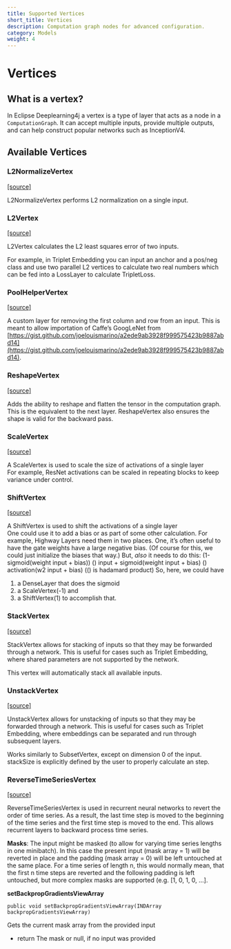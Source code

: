 ```yaml
---
title: Supported Vertices
short_title: Vertices
description: Computation graph nodes for advanced configuration.
category: Models
weight: 4
---
```


# Vertices

## What is a vertex?

In Eclipse Deeplearning4j a vertex is a type of layer that acts as a node in a `ComputationGraph`. It can accept multiple inputs, provide multiple outputs, and can help construct popular networks such as InceptionV4.



## Available Vertices

### L2NormalizeVertex

[\[source\]](https://github.com/eclipse/deeplearning4j/tree/master/deeplearning4j/deeplearning4j-nn/src/main/java/org/deeplearning4j/nn/graph/vertex/impl/L2NormalizeVertex.java)

L2NormalizeVertex performs L2 normalization on a single input.

### L2Vertex

[\[source\]](https://github.com/eclipse/deeplearning4j/tree/master/deeplearning4j/deeplearning4j-nn/src/main/java/org/deeplearning4j/nn/graph/vertex/impl/L2Vertex.java)

L2Vertex calculates the L2 least squares error of two inputs.

For example, in Triplet Embedding you can input an anchor and a pos/neg class and use two parallel L2 vertices to calculate two real numbers which can be fed into a LossLayer to calculate TripletLoss.

### PoolHelperVertex

[\[source\]](https://github.com/eclipse/deeplearning4j/tree/master/deeplearning4j/deeplearning4j-nn/src/main/java/org/deeplearning4j/nn/graph/vertex/impl/PoolHelperVertex.java)

A custom layer for removing the first column and row from an input. This is meant to allow importation of Caffe’s GoogLeNet from [https://gist.github.com/joelouismarino/a2ede9ab3928f999575423b9887abd14](https://gist.github.com/joelouismarino/a2ede9ab3928f999575423b9887abd14).

### ReshapeVertex

[\[source\]](https://github.com/eclipse/deeplearning4j/tree/master/deeplearning4j/deeplearning4j-nn/src/main/java/org/deeplearning4j/nn/graph/vertex/impl/ReshapeVertex.java)

Adds the ability to reshape and flatten the tensor in the computation graph. This is the equivalent to the next layer. ReshapeVertex also ensures the shape is valid for the backward pass.

### ScaleVertex

[\[source\]](https://github.com/eclipse/deeplearning4j/tree/master/deeplearning4j/deeplearning4j-nn/src/main/java/org/deeplearning4j/nn/graph/vertex/impl/ScaleVertex.java)

A ScaleVertex is used to scale the size of activations of a single layer  
For example, ResNet activations can be scaled in repeating blocks to keep variance under control.

### ShiftVertex

[\[source\]](https://github.com/eclipse/deeplearning4j/tree/master/deeplearning4j/deeplearning4j-nn/src/main/java/org/deeplearning4j/nn/graph/vertex/impl/ShiftVertex.java)

A ShiftVertex is used to shift the activations of a single layer  
One could use it to add a bias or as part of some other calculation. For example, Highway Layers need them in two places. One, it’s often useful to have the gate weights have a large negative bias. \(Of course for this, we could just initialize the biases that way.\) But, _also_ it needs to do this: \(1-sigmoid\(weight input + bias\)\) \(\) input + sigmoid\(weight input + bias\) \(\) activation\(w2 input + bias\) \(\(\) is hadamard product\) So, here, we could have

1. a DenseLayer that does the sigmoid
2. a ScaleVertex\(-1\) and
3. a ShiftVertex\(1\) to accomplish that.

### StackVertex

[\[source\]](https://github.com/eclipse/deeplearning4j/tree/master/deeplearning4j/deeplearning4j-nn/src/main/java/org/deeplearning4j/nn/graph/vertex/impl/StackVertex.java)

StackVertex allows for stacking of inputs so that they may be forwarded through a network. This is useful for cases such as Triplet Embedding, where shared parameters are not supported by the network.

This vertex will automatically stack all available inputs.

### UnstackVertex

[\[source\]](https://github.com/eclipse/deeplearning4j/tree/master/deeplearning4j/deeplearning4j-nn/src/main/java/org/deeplearning4j/nn/graph/vertex/impl/UnstackVertex.java)

UnstackVertex allows for unstacking of inputs so that they may be forwarded through a network. This is useful for cases such as Triplet Embedding, where embeddings can be separated and run through subsequent layers.

Works similarly to SubsetVertex, except on dimension 0 of the input. stackSize is explicitly defined by the user to properly calculate an step.

### ReverseTimeSeriesVertex

[\[source\]](https://github.com/eclipse/deeplearning4j/tree/master/deeplearning4j/deeplearning4j-nn/src/main/java/org/deeplearning4j/nn/graph/vertex/impl/rnn/ReverseTimeSeriesVertex.java)

ReverseTimeSeriesVertex is used in recurrent neural networks to revert the order of time series. As a result, the last time step is moved to the beginning of the time series and the first time step is moved to the end. This allows recurrent layers to backward process time series.

**Masks**: The input might be masked \(to allow for varying time series lengths in one minibatch\). In this case the present input \(mask array = 1\) will be reverted in place and the padding \(mask array = 0\) will be left untouched at the same place. For a time series of length n, this would normally mean, that the first n time steps are reverted and the following padding is left untouched, but more complex masks are supported \(e.g. \[1, 0, 1, 0, …\].  


**setBackpropGradientsViewArray**

```text
public void setBackpropGradientsViewArray(INDArray backpropGradientsViewArray) 
```

Gets the current mask array from the provided input

* return The mask or null, if no input was provided

